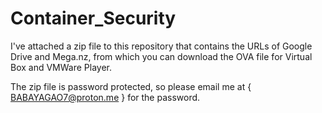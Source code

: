 # Container_Security

I've attached a zip file to this repository that contains the URLs of Google Drive and Mega.nz, from which you can download the OVA file for Virtual Box and VMWare Player.

The zip file is password protected, so please email me at { BABAYAGAO7@proton.me } for the password.
